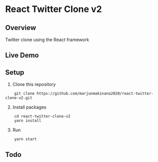 # React Twitter Clone v2

## Overview

Twitter clone using the React framework

## Live Demo

## Setup

1. Clone this repository

```
	git clone https://github.com/marjunmakinano2020/react-twitter-clone-v2.git
```

2. Install packages

```
	cd react-twitter-clone-v2
	yarn install
```

3. Run

```
	yarn start
```

## Todo